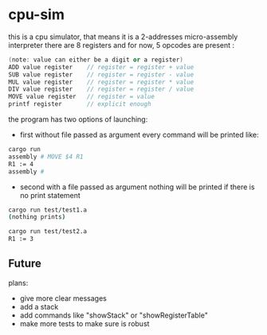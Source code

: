 # cpu-sim

this is a cpu simulator, that means it is a 2-addresses micro-assembly interpreter
there are 8 registers and for now, 5 opcodes are present :

```as
(note: value can either be a digit or a register)
ADD value register    // register = register + value
SUB value register    // register = register - value
MUL value register    // register = register * value
DIV value register    // register = register / value
MOVE value register   // register = value
printf register       // explicit enough
```

the program has two options of launching:

- first without file passed as argument every command will be printed like:
```bash
cargo run
assembly # MOVE $4 R1
R1 := 4
assembly # 
```

- second with a file passed as argument nothing will be printed if there is no print statement
```bash
cargo run test/test1.a
(nothing prints)

cargo run test/test2.a
R1 := 3
```

## Future
plans:
- give more clear messages
- add a stack
- add commands like "showStack" or "showRegisterTable"
- make more tests to make sure is robust
